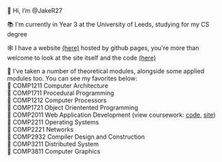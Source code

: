 👋 Hi, I’m @JakeR27

📚 I'm currently in Year 3 at the University of Leeds, studying for my CS degree

🕸 I have a website [(here)](http://www.jakebs.xyz) hosted by github pages, you're more than welcome to look at the site itself and the code [(here)](https://github.com/JakeR27/jaker27.github.io)

📜 I've taken a number of theoretical modules, alongside some applied modules too. You can see my favorites below:  
🎯 COMP1211 Computer Architecture  
🎯 COMP1711 Procedural Programming  
🎯 COMP1212 Computer Processors  
🎯 COMP1721 Object Orientented Programming  
🎯 COMP2011 Web Application Development (view coursework: [code](https://github.com/JakeR27/comp2011-coursework2), [site](http://web.jakebs.xyz))   
🎯 COMP2211 Operating Systems  
🎯 COMP2221 Networks  
🎯 COMP2932 Compiler Design and Construction  
🎯 COMP3211 Distributed System  
🎯 COMP3811 Computer Graphics
